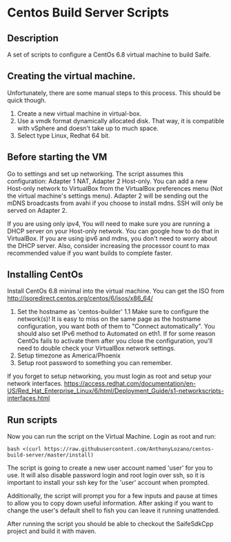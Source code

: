 # Centos Build Server Scripts
## Description
A set of scripts to configure a CentOs 6.8 virtual machine to build Saife.

## Creating the virtual machine.
Unfortunately, there are some manual steps to this process. This should be quick though.

1. Create a new virtual machine in virtual-box.
1. Use a vmdk format dynamically allocated disk. That way, it is compatible with vSphere and doesn't take up to much space.
1. Select type Linux, Redhat 64 bit.

## Before starting the VM

Go to settings and set up networking. The script assumes this configuration: Adapter 1 NAT, Adapter 2 Host-only. You can add a new Host-only network to VirtualBox from the VirtualBox preferences menu (Not the virtual machine's settings menu). Adapter 2 will be sending out the mDNS broadcasts from avahi if you choose to install mdns. SSH will only be served on Adapter 2. 

If you are using only ipv4, You will need to make sure you are running a DHCP server on your Host-only network. You can google how to do that in VirtualBox. If you are using ipv6 and mdns, you don't need to worry about the DHCP server. Also, consider increasing the processor count to max recommended value if you want builds to complete faster.

## Installing CentOs
Install CentOs 6.8 minimal into the virtual machine. You can get the ISO from http://isoredirect.centos.org/centos/6/isos/x86_64/

1. Set the hostname as 'centos-builder'
1.1 Make sure to configure the network(s)! It is easy to miss on the same page as the hostname configuration, you want both of them to "Connect automatically". You should also set IPv6 method to Automated on eth1. If for some reason CentOs fails to activate them after you close the configuration, you'll need to double check your VirtualBox network settings.
1. Setup timezone as America/Phoenix
1. Setup root password to something you can remember.


If you forget to setup networking, you must login as root and setup your network interfaces. https://access.redhat.com/documentation/en-US/Red_Hat_Enterprise_Linux/6/html/Deployment_Guide/s1-networkscripts-interfaces.html

## Run scripts
Now you can run the script on the Virtual Machine. Login as root and run:
```
bash <(curl https://raw.githubusercontent.com/AnthonyLozano/centos-build-server/master/install)
```

The script is going to create a new user account named 'user' for you to use. It will also disable password login and root login over ssh, so it is important to install your ssh key for the 'user' account when prompted.

Additionally, the script will prompt you for a few inputs and pause at times to allow you to copy down useful information. After asking if you want to change the user's default shell to fish you can leave it running unattended.

After running the script you should be able to checkout the SaifeSdkCpp project and build it with maven. 
